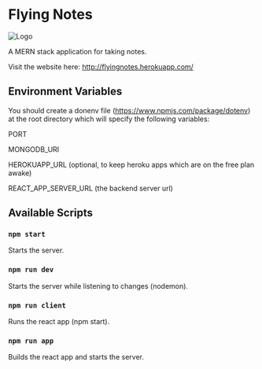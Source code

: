 # Flying Notes

![Logo](/client/public/favicon.ico)</br>

A MERN stack application for taking notes.

Visit the website here: http://flyingnotes.herokuapp.com/

## Environment Variables
You should create a donenv file (https://www.npmjs.com/package/dotenv) at the root directory which will specify the following variables:</br>

PORT</br>

MONGODB_URI</br>

HEROKUAPP_URL (optional, to keep heroku apps which are on the free plan awake)</br>

REACT_APP_SERVER_URL (the backend server url)</br>

## Available Scripts

### `npm start`
Starts the server.</br>

### `npm run dev`
Starts the server while listening to changes (nodemon).</br>

### `npm run client`
Runs the react app (npm start).</br>

### `npm run app`
Builds the react app and starts the server.
